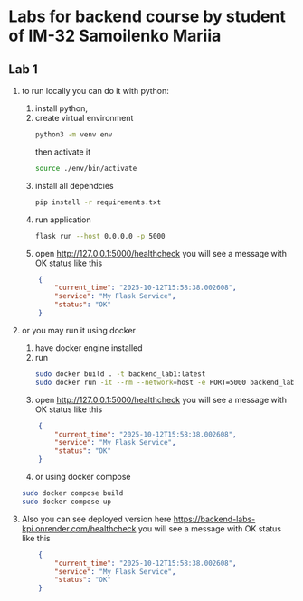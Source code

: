 # Labs for backend course by student of IM-32 Samoilenko Mariia
## Lab 1
1. to run locally you can do it with python:
    1) install python,
    2) create virtual environment
        ```bash
        python3 -m venv env
        ```
        then activate it
        ```bash
        source ./env/bin/activate
        ```
    3) install all dependcies
        ```bash
        pip install -r requirements.txt
        ```
    4) run application
        ```bash
        flask run --host 0.0.0.0 -p 5000
        ```
    5) open http://127.0.0.1:5000/healthcheck
    you will see a message with OK status like this
    ```json
        {
            "current_time": "2025-10-12T15:58:38.002608",
            "service": "My Flask Service",
            "status": "OK"
        }
    ```
2. or you may run it using docker
    1) have docker engine installed
    2) run
        ```bash
        sudo docker build . -t backend_lab1:latest
        sudo docker run -it --rm --network=host -e PORT=5000 backend_lab1:latest
        ```
    3) open http://127.0.0.1:5000/healthcheck
    you will see a message with OK status like this
    ```json
        {
            "current_time": "2025-10-12T15:58:38.002608",
            "service": "My Flask Service",
            "status": "OK"
        }
    ```
    4) or using docker compose
    ```bash
    sudo docker compose build
    sudo docker compose up
    ```

3. Also you can see deployed version here https://backend-labs-kpi.onrender.com/healthcheck
    you will see a message with OK status like this
    ```json
        {
            "current_time": "2025-10-12T15:58:38.002608",
            "service": "My Flask Service",
            "status": "OK"
        }
    ```
